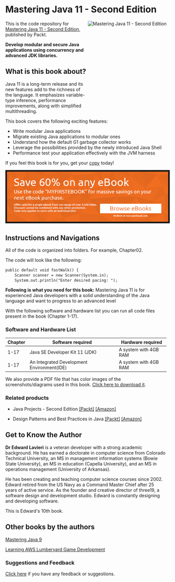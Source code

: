# Mastering Java 11 - Second Edition

<a href="https://www.packtpub.com/application-development/mastering-java-11-second-edition?utm_source=github&utm_medium=repository&utm_campaign=9781789137613 "><img src="https://dz13w8afd47il.cloudfront.net/sites/default/files/imagecache/ppv4_main_book_cover/10403_cover.png" alt="Mastering Java 11 - Second Edition" height="256px" align="right"></a>

This is the code repository for [Mastering Java 11 - Second Edition](https://www.packtpub.com/application-development/mastering-java-11-second-edition?utm_source=github&utm_medium=repository&utm_campaign=9781789137613 ), published by Packt.

**Develop modular and secure Java applications using concurrency and advanced JDK libraries.**

## What is this book about?
Java 11 is a long-term release and its new features add to the richness of the language. It emphasizes variable-type inference, performance improvements, along with simplified multithreading.

This book covers the following exciting features:
* Write modular Java applications 
* Migrate existing Java applications to modular ones 
* Understand how the default G1 garbage collector works 
* Leverage the possibilities provided by the newly introduced Java Shell 
* Performance test your application effectively with the JVM harness 


If you feel this book is for you, get your [copy](https://www.amazon.com/dp/1789137616) today!

<a href="https://www.packtpub.com/?utm_source=github&utm_medium=banner&utm_campaign=GitHubBanner"><img src="https://raw.githubusercontent.com/PacktPublishing/GitHub/master/GitHub.png" 
alt="https://www.packtpub.com/" border="5" /></a>

## Instructions and Navigations
All of the code is organized into folders. For example, Chapter02.

The code will look like the following:
```
public default void fastWalk() {
    Scanner scanner = new Scanner(System.in);
    System.out.println("Enter desired pacing: ");
```

**Following is what you need for this book:**
Mastering Java 11 is for experienced Java developers with a solid understanding of the Java language and want to progress to an advanced level

With the following software and hardware list you can run all code files present in the book (Chapter 1-17).
### Software and Hardware List
| Chapter | Software required | Hardware required |
| -------- | ------------------------------------ | ----------------------------------- |
|1-17|Java SE Developer Kit 11 (JDK)|A system with 4GB RAM|
|1-17|An Integrated Development Environment(IDE)|A system with 4GB RAM|


We also provide a PDF file that has color images of the screenshots/diagrams used in this book. [Click here to download it](https://www.packtpub.com/sites/default/files/downloads/9781789137613_ColorImages.pdf).

### Related products
* Java Projects - Second Edition [[Packt]](https://www.packtpub.com/application-development/java-projects-second-edition?utm_source=github&utm_medium=repository&utm_campaign=9781789131895 ) [[Amazon]](https://www.amazon.com/dp/B07G1B4R8B)

* Design Patterns and Best Practices in Java [[Packt]](https://www.packtpub.com/application-development/design-patterns-and-best-practices-java?utm_source=github&utm_medium=repository&utm_campaign=9781786463593 ) [[Amazon]](https://www.amazon.com/dp/B01K7M4U1U)

## Get to Know the Author
**Dr Edward Lavieri**
is a veteran developer with a strong academic background. He has earned a doctorate in computer science from Colorado Technical University, an MS in management information systems (Bowie State University), an MS in education (Capella University), and an MS in operations management (University of Arkansas).

He has been creating and teaching computer science courses since 2002. Edward retired from the US Navy as a Command Master Chief after 25 years of active service. As the founder and creative director of three19, a software design and development studio. Edward is constantly designing and developing software. 

This is Edward's 10th book.

## Other books by the authors
[Mastering Java 9](https://www.packtpub.com/application-development/mastering-java-9?utm_source=github&utm_medium=repository&utm_campaign=9781786468734)

[Learning AWS Lumberyard Game Development](https://www.packtpub.com/game-development/learning-aws-lumberyard-game-development?utm_source=github&utm_medium=repository&utm_campaign=9781786460868)

### Suggestions and Feedback
[Click here](https://docs.google.com/forms/d/e/1FAIpQLSdy7dATC6QmEL81FIUuymZ0Wy9vH1jHkvpY57OiMeKGqib_Ow/viewform) if you have any feedback or suggestions.


